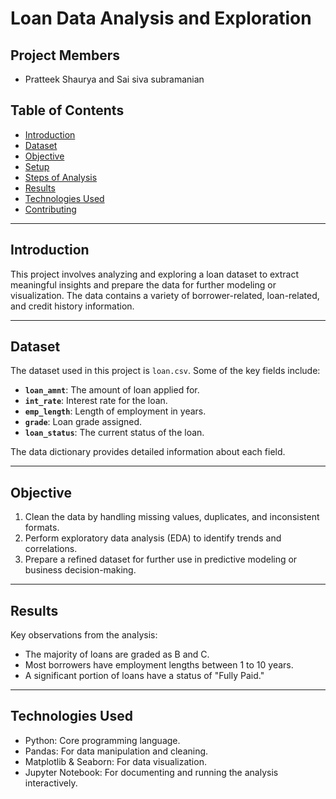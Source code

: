 # Loan Data Analysis and Exploration  

## Project Members
- Pratteek Shaurya and Sai siva subramanian


## Table of Contents  
- [Introduction](#introduction)  
- [Dataset](#dataset)  
- [Objective](#objective)  
- [Setup](#setup)  
- [Steps of Analysis](#steps-of-analysis)  
- [Results](#results)  
- [Technologies Used](#technologies-used)  
- [Contributing](#contributing)  

---

## Introduction  
This project involves analyzing and exploring a loan dataset to extract meaningful insights and prepare the data for further modeling or visualization. The data contains a variety of borrower-related, loan-related, and credit history information.

---

## Dataset  
The dataset used in this project is `loan.csv`. Some of the key fields include:  
- **`loan_amnt`**: The amount of loan applied for.  
- **`int_rate`**: Interest rate for the loan.  
- **`emp_length`**: Length of employment in years.  
- **`grade`**: Loan grade assigned.  
- **`loan_status`**: The current status of the loan.  

The data dictionary provides detailed information about each field.  

---

## Objective  
1. Clean the data by handling missing values, duplicates, and inconsistent formats.  
2. Perform exploratory data analysis (EDA) to identify trends and correlations.  
3. Prepare a refined dataset for further use in predictive modeling or business decision-making.  

---

## Results
Key observations from the analysis:

- The majority of loans are graded as B and C.
- Most borrowers have employment lengths between 1 to 10 years.
- A significant portion of loans have a status of "Fully Paid."

---

## Technologies Used

- Python: Core programming language.
- Pandas: For data manipulation and cleaning.
- Matplotlib & Seaborn: For data visualization.
- Jupyter Notebook: For documenting and running the analysis interactively.
